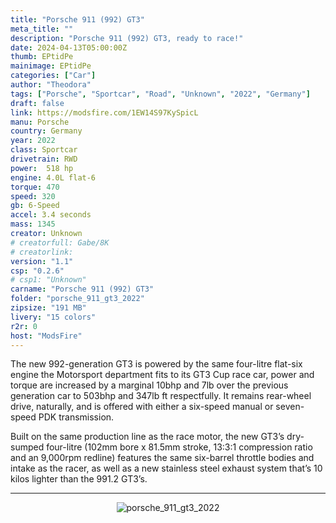```yaml
---
title: "Porsche 911 (992) GT3"
meta_title: ""
description: "Porsche 911 (992) GT3, ready to race!"
date: 2024-04-13T05:00:00Z
thumb: EPtidPe
mainimage: EPtidPe
categories: ["Car"]
author: "Theodora"
tags: ["Porsche", "Sportcar", "Road", "Unknown", "2022", "Germany"]
draft: false
link: https://modsfire.com/1EW14S97KySpicL
manu: Porsche
country: Germany
year: 2022
class: Sportcar
drivetrain: RWD
power:  518 hp
engine: 4.0L flat-6
torque: 470 
speed: 320 
gb: 6-Speed
accel: 3.4 seconds
mass: 1345
creator: Unknown
# creatorfull: Gabe/8K
# creatorlink: 
version: "1.1"
csp: "0.2.6"
# csp1: "Unknown"
carname: "Porsche 911 (992) GT3"
folder: "porsche_911_gt3_2022"
zipsize: "191 MB"
livery: "15 colors"
r2r: 0
host: "ModsFire"
---
```


The new 992-generation GT3 is powered by the same four-litre flat-six engine the Motorsport department fits to its GT3 Cup race car, power and torque are increased by a marginal 10bhp and 7lb over the previous generation car to 503bhp and 347lb ft respectfully. It remains rear-wheel drive, naturally, and is offered with either a six-speed manual or seven-speed PDK transmission. 

Built on the same production line as the race motor, the new GT3’s dry-sumped four-litre (102mm bore x 81.5mm stroke, 13:3:1 compression ratio and an 9,000rpm redline) features the same six-barrel throttle bodies and intake as the racer, as well as a new stainless steel exhaust system that’s 10 kilos lighter than the 991.2 GT3’s.
___

<center>
<img src="https://i.imgur.com/kkhiRI1.jpg" alt="porsche_911_gt3_2022">
</center>
